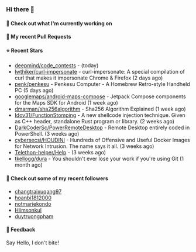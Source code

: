 ### Hi there 👋

#### 👷 Check out what I'm currently working on

#### 🔨 My recent Pull Requests


#### ⭐ Recent Stars

- [deepmind/code_contests](https://github.com/deepmind/code_contests) -  (today)
- [lwthiker/curl-impersonate](https://github.com/lwthiker/curl-impersonate) - curl-impersonate: A special compilation of curl that makes it impersonate Chrome &amp; Firefox (2 days ago)
- [penk/penkesu](https://github.com/penk/penkesu) - Penkesu Computer - A Homebrew Retro-style Handheld PC (5 days ago)
- [googlemaps/android-maps-compose](https://github.com/googlemaps/android-maps-compose) - Jetpack Compose components for the Maps SDK for Android (1 week ago)
- [dmarman/sha256algorithm](https://github.com/dmarman/sha256algorithm) - Sha256 Algorithm Explained (1 week ago)
- [Idov31/FunctionStomping](https://github.com/Idov31/FunctionStomping) - A new shellcode injection technique. Given as C&#43;&#43; header, standalone Rust program or library. (2 weeks ago)
- [DarkCoderSc/PowerRemoteDesktop](https://github.com/DarkCoderSc/PowerRemoteDesktop) - Remote Desktop entirely coded in PowerShell. (3 weeks ago)
- [cybersecsi/HOUDINI](https://github.com/cybersecsi/HOUDINI) - Hundreds of Offensive and Useful Docker Images for Network Intrusion. The name says it all. (3 weeks ago)
- [Telethon-helper/Help](https://github.com/Telethon-helper/Help) -  (3 weeks ago)
- [tkellogg/dura](https://github.com/tkellogg/dura) - You shouldn&#39;t ever lose your work if you&#39;re using Git (1 month ago)

#### 👯 Check out some of my recent followers

- [changtraixuqang97](https://github.com/changtraixuqang97)
- [hoanbi1812000](https://github.com/hoanbi1812000)
- [notmariekondo](https://github.com/notmariekondo)
- [Hiimsonkul](https://github.com/Hiimsonkul)
- [duytruongpham](https://github.com/duytruongpham)

#### 💬 Feedback

Say Hello, I don't bite!